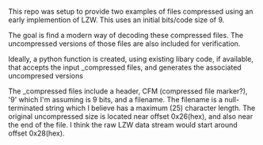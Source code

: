 This repo was setup to provide two examples of files compressed using an early implemention of LZW. This uses an initial bits/code size of 9.

The goal is find a modern way of decoding these compressed files. The uncompressed versions of those files are also included for verification.

Ideally, a python function is created, using existing libary code, if available, that accepts the input _compressed files, and generates the associated uncompresed versions

The _compressed files include a header, CFM (compressed file marker?), '9' which I'm assuming is 9 bits, and a filename. The filename is a null-terminated string which I believe has a maximum (25) character length. The original uncompressed size is located near offset 0x26(hex), and also near the end of the file. I think the raw LZW data stream would start around offset 0x28(hex).
